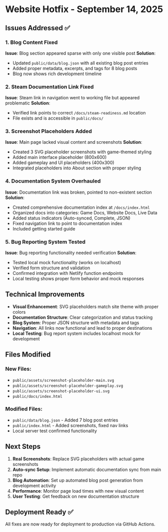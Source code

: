 # Website Hotfix - September 14, 2025

## Issues Addressed ✅

### 1. Blog Content Fixed
**Issue**: Blog section appeared sparse with only one visible post
**Solution**: 
- Updated `public/data/blog.json` with all existing blog post entries
- Added proper metadata, excerpts, and tags for 8 blog posts
- Blog now shows rich development timeline

### 2. Steam Documentation Link Fixed
**Issue**: Steam link in navigation went to working file but appeared problematic
**Solution**: 
- Verified link points to correct `/docs/steam-readiness.md` location
- File exists and is accessible in `public/docs/`

### 3. Screenshot Placeholders Added
**Issue**: Main page lacked visual content and screenshots
**Solution**: 
- Created 3 SVG placeholder screenshots with game-themed styling
- Added main interface placeholder (800x600)
- Added gameplay and UI placeholders (400x300)
- Integrated placeholders into About section with proper styling

### 4. Documentation System Overhauled
**Issue**: Documentation link was broken, pointed to non-existent section
**Solution**: 
- Created comprehensive documentation index at `/docs/index.html`
- Organized docs into categories: Game Docs, Website Docs, Live Data
- Added status indicators (Auto-synced, Complete, JSON)
- Fixed navigation link to point to documentation index
- Included getting started guide

### 5. Bug Reporting System Tested
**Issue**: Bug reporting functionality needed verification
**Solution**: 
- Tested local mock functionality (works on localhost)
- Verified form structure and validation
- Confirmed integration with Netlify function endpoints
- Local testing shows proper form behavior and mock responses

## Technical Improvements

- **Visual Enhancement**: SVG placeholders match site theme with proper colors
- **Documentation Structure**: Clear categorization and status tracking
- **Blog System**: Proper JSON structure with metadata and tags
- **Navigation**: All links now functional and lead to proper destinations
- **Local Testing**: Bug report system includes localhost mock for development

## Files Modified

### New Files:
- `public/assets/screenshot-placeholder-main.svg`
- `public/assets/screenshot-placeholder-gameplay.svg` 
- `public/assets/screenshot-placeholder-ui.svg`
- `public/docs/index.html`

### Modified Files:
- `public/data/blog.json` - Added 7 blog post entries
- `public/index.html` - Added screenshots, fixed nav links
- Local server test confirmed functionality

## Next Steps

1. **Real Screenshots**: Replace SVG placeholders with actual game screenshots
2. **Auto-sync Setup**: Implement automatic documentation sync from main repo
3. **Blog Automation**: Set up automated blog post generation from development activity
4. **Performance**: Monitor page load times with new visual content
5. **User Testing**: Get feedback on new documentation structure

## Deployment Ready ✅

All fixes are now ready for deployment to production via GitHub Actions.
